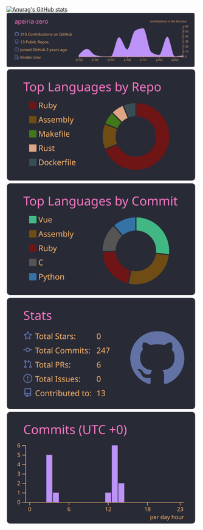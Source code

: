 
[![Anurag's GitHub stats](https://github-readme-stats.vercel.app/api?username=Apeiria-zero)](https://github.com/anuraghazra/github-readme-stats)
[![](https://raw.githubusercontent.com/apeiria-zero/apeiria-zero/master/profile-summary-card-output/dracula/0-profile-details.svg)](https://github.com/vn7n24fzkq/github-profile-summary-cards)
[![](https://raw.githubusercontent.com/apeiria-zero/apeiria-zero/master/profile-summary-card-output/dracula/1-repos-per-language.svg)](https://github.com/vn7n24fzkq/github-profile-summary-cards) [![](https://raw.githubusercontent.com/apeiria-zero/apeiria-zero/master/profile-summary-card-output/dracula/2-most-commit-language.svg)](https://github.com/vn7n24fzkq/github-profile-summary-cards)
[![](https://raw.githubusercontent.com/apeiria-zero/apeiria-zero/master/profile-summary-card-output/dracula/3-stats.svg)](https://github.com/vn7n24fzkq/github-profile-summary-cards) [![](https://raw.githubusercontent.com/apeiria-zero/apeiria-zero/master/profile-summary-card-output/dracula/4-productive-time.svg)](https://github.com/vn7n24fzkq/github-profile-summary-cards)
